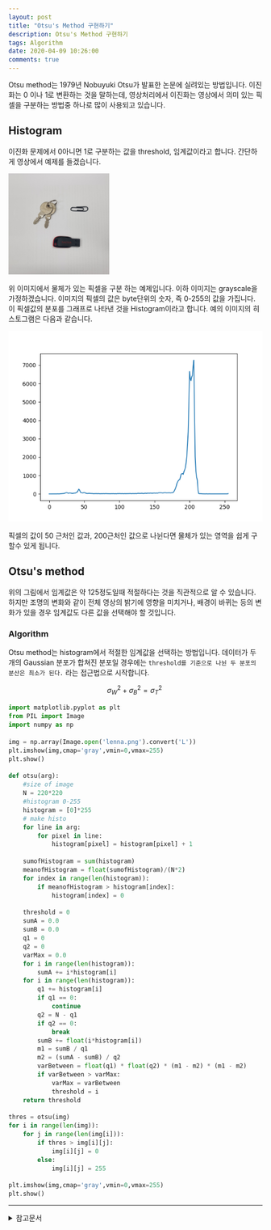 ```yaml
---
layout: post
title: "Otsu's Method 구현하기"
description: Otsu's Method 구현하기
tags: Algorithm
date: 2020-04-09 10:26:00
comments: true
---
```


<!-- 무슨알고리즘인지 간략하게 -->
Otsu method는 1979년 Nobuyuki Otsu가 발표한 논문에 실려있는 방법입니다. 이진화는 0 이나 1로 변환하는 것을 말하는데, 영상처리에서 이진화는 영상에서 의미 있는 픽셀을 구분하는 방법중 하나로 많이 사용되고 있습니다.  

## Histogram

이진화 문제에서 0아니면 1로 구분하는 값을 threshold, 임계값이라고 합니다. 간단하게 영상에서 예제를 들겠습니다.  

<img src="https://github.com/msc9533/msc9533.github.io/raw/master/_files/otsu_test.jpg" alt="" width=200 height=200 />  

위 이미지에서 물체가 있는 픽셀을 구분 하는 예제입니다. 이하 이미지는 grayscale을 가정하겠습니다. 이미지의 픽셀의 값은 byte단위의 숫자, 즉 0-255의 값을 가집니다. 이 픽셀값의 분포를 그래프로 나타낸 것을 Histogram이라고 합니다. 예의 이미지의 히스토그램은 다음과 같습니다.  

![](https://github.com/msc9533/msc9533.github.io/raw/master/_files/_200414Figure_1.png)  

픽셀의 값이 50 근처인 값과, 200근처인 값으로 나뉜다면 물체가 있는 영역을 쉽게 구할수 있게 됩니다.  

## Otsu's method
<!-- 핵심 알고리즘 원리 -->
<!-- 수식적으로 해석 -->
위의 그림에서 임계값은 약 125정도일때 적절하다는 것을 직관적으로 알 수 있습니다. 하지만 조명의 변화와 같이 전체 영상의 밝기에 영향을 미치거나, 배경이 바뀌는 등의 변화가 있을 경우 임계값도 다른 값을 선택해야 할 것입니다.

### Algorithm

Otsu method는 histogram에서 적절한 임계값을 선택하는 방법입니다. 데이터가 두개의 Gaussian 분포가 합쳐진 분포일 경우에는 `threshold를 기준으로 나뉜 두 분포의 분산은 최소가 된다.` 라는 접근법으로 시작합니다.  

$$
\sigma^2_W + \sigma^2_B = \sigma^2_T\
$$

<!-- 직접구현 cpp? python? -->
<!-- 파생 알고리즘은 뭐가 있는지 -->
```py
import matplotlib.pyplot as plt
from PIL import Image
import numpy as np

img = np.array(Image.open('lenna.png').convert('L'))
plt.imshow(img,cmap='gray',vmin=0,vmax=255)
plt.show()

def otsu(arg):
    #size of image
    N = 220*220
    #histogram 0-255
    histogram = [0]*255
    # make histo
    for line in arg:
        for pixel in line:
            histogram[pixel] = histogram[pixel] + 1
    
    sumofHistogram = sum(histogram)
    meanofHistogram = float(sumofHistogram)/(N*2)
    for index in range(len(histogram)):
        if meanofHistogram > histogram[index]:
            histogram[index] = 0
    
    threshold = 0
    sumA = 0.0
    sumB = 0.0
    q1 = 0
    q2 = 0
    varMax = 0.0
    for i in range(len(histogram)):
        sumA += i*histogram[i]
    for i in range(len(histogram)):
        q1 += histogram[i]
        if q1 == 0:
            continue
        q2 = N - q1
        if q2 == 0:
            break
        sumB += float(i*histogram[i])
        m1 = sumB / q1
        m2 = (sumA - sumB) / q2
        varBetween = float(q1) * float(q2) * (m1 - m2) * (m1 - m2)
        if varBetween > varMax:
            varMax = varBetween
            threshold = i
    return threshold

thres = otsu(img)
for i in range(len(img)):
    for j in range(len(img[i])):
        if thres > img[i][j]:
            img[i][j] = 0
        else:
            img[i][j] = 255

plt.imshow(img,cmap='gray',vmin=0,vmax=255)
plt.show()
```
---

<details>
<summary>참고문서</summary>
<div markdown="1">

- [wikipedia-Otsu's method](https://en.wikipedia.org/wiki/Otsu%27s_method)
- ["A threshold selection method from gray-level histograms",Otsu, N. (1979).](http://webserver2.tecgraf.puc-rio.br/~mgattass/cg/trbImg/Otsu.pdf)
- [Otsu 방법을 사용해서 이미지 이진화하기 (matlab 소스코드 포함)](https://bskyvision.com/49)
- [영상 이진화(binarization, thresholding)-다크프로그래머](https://darkpgmr.tistory.com/115)
- [히스토그램 - wikipedia](https://ko.wikipedia.org/wiki/%ED%9E%88%EC%8A%A4%ED%86%A0%EA%B7%B8%EB%9E%A8)

</div>
</details>
<script id="dsq-count-scr" src="//msc9533.disqus.com/count.js" async></script>

